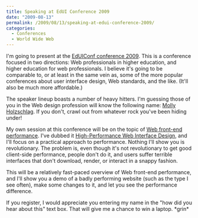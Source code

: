 ```yaml
---
title: Speaking at EdUI Conference 2009
date: "2009-08-13"
permalink: /2009/08/13/speaking-at-edui-conference-2009/
categories:
  - Conferences
  - World Wide Web
---
```

I'm going to present at the [EdUIConf conference 2009][1]. This is a conference focused in two directions: Web professionals in higher education, and higher education for web professionals. I believe it's going to be comparable to, or at least in the same vein as, some of the more popular conferences about user interface design, Web standards, and the like. (It'll also be much more affordable.)

The speaker lineup boasts a number of heavy hitters. I'm guessing those of you in the Web design profession will know the following name: [Molly Holzschlag][2]. If you don't, crawl out from whatever rock you've been hiding under!

My own session at this conference will be on the topic of [Web front-end performance][3]. I've dubbed it [High-Performance Web Interface Design][3], and I'll focus on a practical approach to performance. Nothing I'll show you is revolutionary. The problem is, even though it's not revolutionary to get good client-side performance, people don't do it, and users suffer terrible interfaces that don't download, render, or interact in a snappy fashion.

This will be a relatively fast-paced overview of Web front-end performance, and I'll show you a demo of a badly performing website (such as the type I see often), make some changes to it, and let you see the performance difference.

If you register, I would appreciate you entering my name in the "how did you hear about this" text box. That will give me a chance to win a laptop. \*grin\*

 [1]: http://www.eduiconf.org/
 [2]: http://molly.com/
 [3]: http://www.eduiconf.org/session/high-performance-schwartz/
